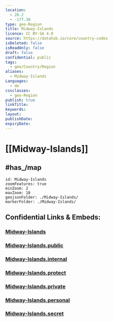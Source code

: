 ```yaml
---
location:
  - 28.2
  - -177.38
type: geo-Region
title: Midway-Islands
license: CC BY-SA 4.0
source: https://datahub.io/core/country-codes
isDeleted: false
isReadOnly: false
draft: false
confidential: public
tags:
  - geo/Country/Region
aliases:
  - Midway-Islands
Languages:
  - de
cssclasses:
  - geo-Region
publish: true
linkTitle:
keywords:
layout:
publishDate:
expiryDate:
---
```


# [[Midway-Islands]] 


## #has_/map 


```leaflet
id: Midway-Islands
zoomFeatures: true 
minZoom: 2 
maxZoom: 18
geojsonFolder: ./Midway-Islands/
markerFolder: ./Midway-Islands/
```


## Confidential Links & Embeds: 

### [Midway-Islands](/_Standards/Earth/Continent/America~North/USA/USA~Islands/Counties/Midway-Islands.md) 

### [Midway-Islands.public](/_public/Earth/Continent/America~North/USA/USA~Islands/Counties/Midway-Islands.public.md) 

### [Midway-Islands.internal](/_internal/Earth/Continent/America~North/USA/USA~Islands/Counties/Midway-Islands.internal.md) 

### [Midway-Islands.protect](/_protect/Earth/Continent/America~North/USA/USA~Islands/Counties/Midway-Islands.protect.md) 

### [Midway-Islands.private](/_private/Earth/Continent/America~North/USA/USA~Islands/Counties/Midway-Islands.private.md) 

### [Midway-Islands.personal](/_personal/Earth/Continent/America~North/USA/USA~Islands/Counties/Midway-Islands.personal.md) 

### [Midway-Islands.secret](/_secret/Earth/Continent/America~North/USA/USA~Islands/Counties/Midway-Islands.secret.md)

